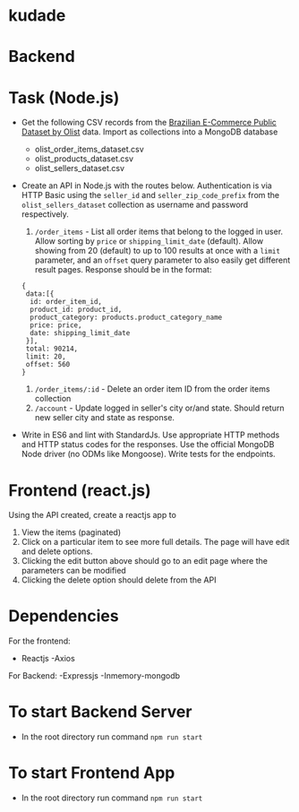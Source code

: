 # kudade
# Backend

# Task (Node.js)

- Get the following CSV records from the [Brazilian E-Commerce Public Dataset by Olist](https://www.kaggle.com/olistbr/brazilian-ecommerce) data. Import as collections into a MongoDB database
    - olist_order_items_dataset.csv
    - olist_products_dataset.csv
    - olist_sellers_dataset.csv
- Create an API in Node.js with the routes below. Authentication is via HTTP Basic using the `seller_id` and `seller_zip_code_prefix` from the `olist_sellers_dataset` collection as username and password respectively.
    1. `/order_items` - List all order items that belong to the logged in user. Allow sorting by `price` or `shipping_limit_date` (default). Allow showing from 20 (default) to up to 100 results at once with a `limit` parameter, and an `offset` query parameter to also easily get different result pages. Response should be in the format:
    
    ```
    {
     data:[{
      id: order_item_id,
      product_id: product_id,
      product_category: products.product_category_name
      price: price,
      date: shipping_limit_date
     }],
     total: 90214,
     limit: 20,
     offset: 560
    }
    
    ```
    
    1. `/order_items/:id` - Delete an order item ID from the order items collection
    2. `/account` - Update logged in seller's city or/and state. Should return new seller city and state as response.
- Write in ES6 and lint with StandardJs. Use appropriate HTTP methods and HTTP status codes for the responses. Use the official MongoDB Node driver (no ODMs like Mongoose). Write tests for the endpoints.

# Frontend (react.js)

Using the API created, create a reactjs app to

1. View the items (paginated)
2. Click on a particular item to see more full details. The page will have edit and delete options.
3. Clicking the edit button above should go to an edit page where the parameters can be modified
4. Clicking the delete option should delete from the API




# Dependencies
For the frontend:
- Reactjs
-Axios

For Backend:
-Expressjs
-Inmemory-mongodb


# To start Backend Server
- In the root directory run command   `npm run start`


# To start Frontend App
- In the root directory run command   `npm run start`
